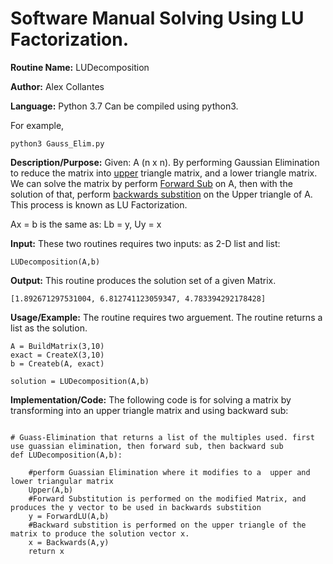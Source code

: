 # Software Manual Solving Using LU Factorization.
**Routine Name:** LUDecomposition
 
**Author:** Alex Collantes
 
**Language:** Python 3.7 Can be compiled using python3.

For example,

`python3 Gauss_Elim.py`

**Description/Purpose:** Given: A (n x n). By performing Gaussian Elimination to reduce the matrix into [upper](https://github.com/Alekoll/Math4610/blob/master/SolutionManual/GaussianElim.md)
triangle matrix, and a lower triangle matrix.
We can solve the matrix by perform [Forward Sub](https://github.com/Alekoll/Math4610/blob/master/SolutionManual/ForwardSub.md) on A, then with the solution of that, perform
[backwards substition](https://github.com/Alekoll/Math4610/edit/master/SolutionManual/BackwardSub.md) on the Upper triangle of A. This process is known as LU Factorization.

Ax = b is the same as: Lb = y, Uy = x

**Input:** These two routines requires two inputs: as 2-D list and list: 

`LUDecomposition(A,b)`

**Output:** This routine produces the solution set of a given Matrix.
 
 ```
 [1.892671297531004, 6.812741123059347, 4.783394292178428]
 ```

**Usage/Example:** The routine requires two arguement. The routine returns a list as the solution.

```
A = BuildMatrix(3,10)
exact = CreateX(3,10)
b = Createb(A, exact)

solution = LUDecomposition(A,b)
```

**Implementation/Code:** The following code is for solving a matrix by transforming into an upper triangle matrix and using backward sub:

```python3 

# Guass-Elimination that returns a list of the multiples used. first use guassian elimination, then forward sub, then backward sub
def LUDecomposition(A,b):
   
    #perform Guassian Elimination where it modifies to a  upper and lower triangular matrix
    Upper(A,b)
    #Forward Substitution is performed on the modified Matrix, and produces the y vector to be used in backwards substition
    y = ForwardLU(A,b)
    #Backward substition is performed on the upper triangle of the matrix to produce the solution vector x.
    x = Backwards(A,y)
    return x


```
